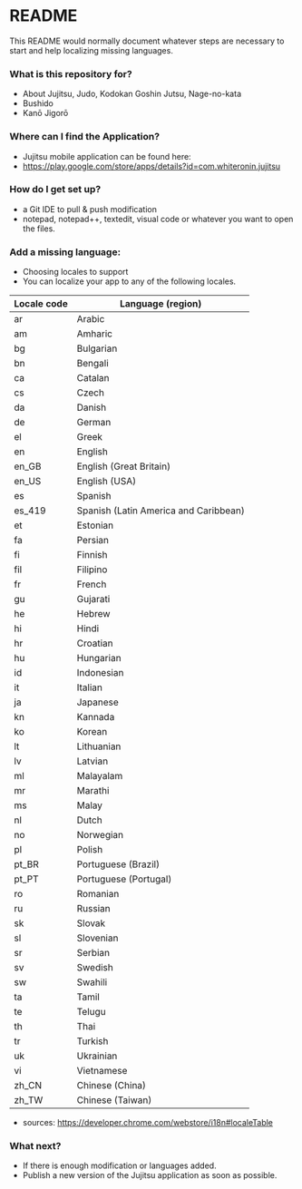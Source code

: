 # README #

This README would normally document whatever steps are necessary to start and help localizing missing languages.

### What is this repository for? ###

* About Jujitsu, Judo, Kodokan Goshin Jutsu, Nage-no-kata
* Bushido
* Kanō Jigorō

### Where can I find the Application? ###

* Jujitsu mobile application can be found here:
* https://play.google.com/store/apps/details?id=com.whiteronin.jujitsu

### How do I get set up? ###

* a Git IDE to pull & push modification
* notepad, notepad++, textedit, visual code or whatever you want to open the files.

### Add a missing language: ###

* Choosing locales to support
* You can localize your app to any of the following locales.

Locale code | Language (region)
------------|------------------
ar | Arabic
am | Amharic
bg | Bulgarian
bn | Bengali
ca | Catalan
cs | Czech
da | Danish
de | German
el | Greek
en | English
en_GB | English (Great Britain)
en_US | English (USA)
es | Spanish
es_419 | Spanish (Latin America and Caribbean)
et | Estonian
fa | Persian
fi | Finnish
fil | Filipino
fr | French
gu | Gujarati
he | Hebrew
hi | Hindi
hr | Croatian
hu | Hungarian
id | Indonesian
it | Italian
ja | Japanese
kn | Kannada
ko | Korean
lt | Lithuanian
lv | Latvian
ml | Malayalam
mr | Marathi
ms | Malay
nl | Dutch
no | Norwegian
pl | Polish
pt_BR | Portuguese (Brazil)
pt_PT | Portuguese (Portugal)
ro | Romanian
ru | Russian
sk | Slovak
sl | Slovenian
sr | Serbian
sv | Swedish
sw | Swahili
ta | Tamil
te | Telugu
th | Thai
tr | Turkish
uk | Ukrainian
vi | Vietnamese
zh_CN | Chinese (China)
zh_TW | Chinese (Taiwan)

* sources: https://developer.chrome.com/webstore/i18n#localeTable

### What next? ###

* If there is enough modification or languages added.
* Publish a new version of the Jujitsu application as soon as possible.